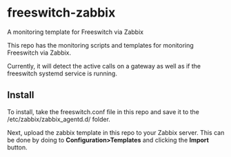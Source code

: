 # freeswitch-zabbix
A monitoring template for Freeswitch via Zabbix

This repo has the monitoring scripts and templates for monitoring Freeswitch via Zabbix.

Currently, it will detect the active calls on a gateway as well as if the freeswitch systemd service is running.

## Install
To install, take the freeswitch.conf file in this repo and save it to the /etc/zabbix/zabbix_agentd.d/ folder.

Next, upload the zabbix template in this repo to your Zabbix server. This can be done by doing to **Configuration>Templates** and clicking the **Import** button.
